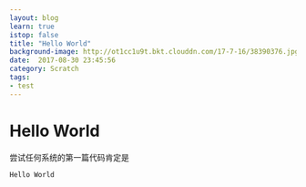 ```yaml
---
layout: blog
learn: true
istop: false
title: "Hello World"
background-image: http://ot1cc1u9t.bkt.clouddn.com/17-7-16/38390376.jpg
date:  2017-08-30 23:45:56
category: Scratch
tags:
- test
---
```


# Hello World
尝试任何系统的第一篇代码肯定是

```
Hello World
```

